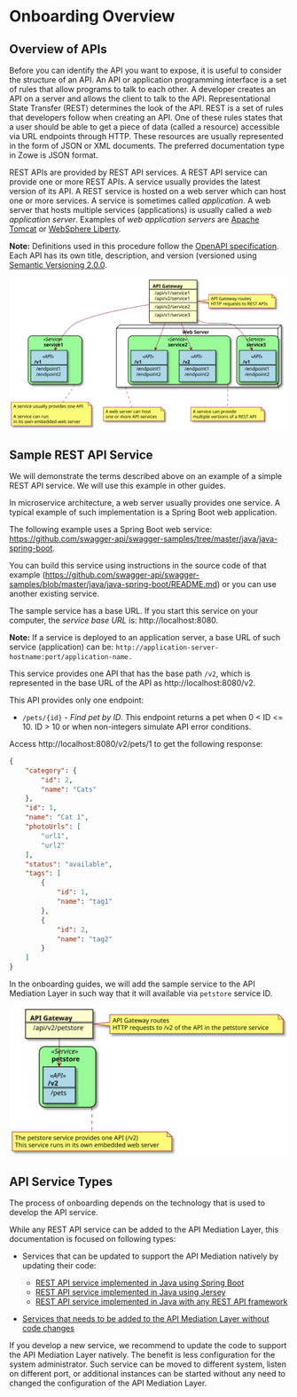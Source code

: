 # Onboarding Overview

## Overview of APIs

Before you can identify the API you want to expose, it is useful to consider the structure of an API. An API or application programming interface is a set of rules that allow programs to talk to each other. A developer creates an API on a server and allows the client to talk to the API. Representational State Transfer (REST) determines the look of the API. REST is a set of rules that developers follow when creating an API. One of these rules states that a user should be able to get a piece of data (called a resource) accessible via URL endpoints through HTTP. These resources are usually represented in the form of JSON or XML documents. The preferred documentation type in Zowe is JSON format.

REST APIs are provided by REST API services. A REST API service can provide one or more REST APIs. A service usually provides the latest version of its API. A REST service is hosted on a web server which can host one or more services. A service is sometimes called _application_. A web server that hosts multiple services (applications) is usually called a _web application server_. Examples of _web application servers_ are [Apache Tomcat](http://tomcat.apache.org/) or [WebSphere Liberty](https://developer.ibm.com/wasdev/websphere-liberty/). 

**Note:** Definitions used in this procedure follow the [OpenAPI specification](https://swagger.io/specification/). 
Each API has its own title, description, and version (versioned using [Semantic Versioning 2.0.0](https://semver.org/spec/v2.0.0.html).

![REST API Components](diagrams/rest-api-components.svg)


## Sample REST API Service

We will demonstrate the terms described above on an example of a simple REST API service. We will use this example in other guides.

In microservice architecture, a web server usually provides one service. A typical example of such implementation is a Spring Boot web application. 

The following example uses a Spring Boot web service: https://github.com/swagger-api/swagger-samples/tree/master/java/java-spring-boot.

You can build this service using instructions in the source code of that example (https://github.com/swagger-api/swagger-samples/blob/master/java/java-spring-boot/README.md) or you can use another existing service.

The sample service has a base URL. If you start this service on your computer, the _service base URL_ is: http://localhost:8080. 

**Note:** If a service is deployed to an application server, a base URL of such service (application) can be: `http://application-server-hostname:port/application-name.`

This service provides one API that has the base path `/v2`, which is represented in the base URL of the API as http://localhost:8080/v2.

This API provides only one endpoint:

- `/pets/{id}` - *Find pet by ID*. This endpoint returns a pet when 0 < ID <= 10. ID > 10 or when non-integers simulate API error conditions.

Access http://localhost:8080/v2/pets/1 to get the following response:

```json
{
    "category": {
        "id": 2,
        "name": "Cats"
    },
    "id": 1,
    "name": "Cat 1",
    "photoUrls": [
        "url1",
        "url2"
    ],
    "status": "available",
    "tags": [
        {
            "id": 1,
            "name": "tag1"
        },
        {
            "id": 2,
            "name": "tag2"
        }
    ]
}
```

In the onboarding guides, we will add the sample service to the API Mediation Layer in such way that it will available via `petstore` service ID.

![Sample REST API Components](diagrams/rest-api-components-sample.svg)


## API Service Types

The process of onboarding depends on the technology that is used to develop the API service.

While any REST API service can be added to the API Mediation Layer, this documentation is focused on following types:

- Services that can be updated to support the API Mediation natively by updating their code:
    - [REST API service implemented in Java using Spring Boot](api-mediation-onboard-an-existing-spring-boot-rest-api-service.md)
    - [REST API service implemented in Java using Jersey](api-mediation-onboard-an-existing-java-jersey-rest-api-service.md)
    - [REST API service implemented in Java with any REST API framework](api-mediation-onboard-an-existing-java-rest-api-service.md)
  
- [Services that needs to be added to the API Mediation Layer without code changes](api-mediation-onboard-an-existing-rest-api-service-without-code-changes.md)

If you develop a new service, we recommend to update the code to support the API Mediation Layer natively. The benefit is less configuration for the system administrator. Such service can be moved to different system, listen on different port, or additional instances can be started without any need to changed the configuration of the API Mediation Layer.